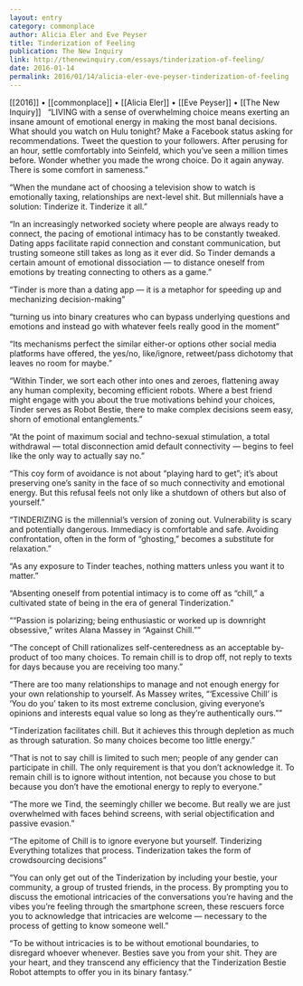 ```yaml
---
layout: entry
category: commonplace
author: Alicia Eler and Eve Peyser
title: Tinderization of Feeling
publication: The New Inquiry
link: http://thenewinquiry.com/essays/tinderization-of-feeling/
date: 2016-01-14
permalink: 2016/01/14/alicia-eler-eve-peyser-tinderization-of-feeling
---
```


[[2016]] • [[commonplace]] • [[Alicia Eler]] • [[Eve Peyser]] • [[The New Inquiry]]
 
“LIVING with a sense of overwhelming choice means exerting an insane amount of emotional energy in making the most banal decisions. What should you watch on Hulu tonight? Make a Facebook status asking for recommendations. Tweet the question to your followers. After perusing for an hour, settle comfortably into Seinfeld, which you’ve seen a million times before. Wonder whether you made the wrong choice. Do it again anyway. There is some comfort in sameness.”

“When the mundane act of choosing a television show to watch is emotionally taxing, relationships are next-level shit. But millennials have a solution: Tinderize it. Tinderize it all.”

“In an increasingly networked society where people are always ready to connect, the pacing of emotional intimacy has to be constantly tweaked. Dating apps facilitate rapid connection and constant communication, but trusting someone still takes as long as it ever did. So Tinder demands a certain amount of emotional dissociation — to distance oneself from emotions by treating connecting to others as a game.”

“Tinder is more than a dating app — it is a metaphor for speeding up and mechanizing decision-making”

“turning us into binary creatures who can bypass underlying questions and emotions and instead go with whatever feels really good in the moment”

“Its mechanisms perfect the similar either-or options other social media platforms have offered, the yes/no, like/ignore, retweet/pass dichotomy that leaves no room for maybe.”

“Within Tinder, we sort each other into ones and zeroes, flattening away any human complexity, becoming efficient robots. Where a best friend might engage with you about the true motivations behind your choices, Tinder serves as Robot Bestie, there to make complex decisions seem easy, shorn of emotional entanglements.”

“At the point of maximum social and techno-sexual stimulation, a total withdrawal — total disconnection amid default connectivity — begins to feel like the only way to actually say no.”

“This coy form of avoidance is not about “playing hard to get”; it’s about preserving one’s sanity in the face of so much connectivity and emotional energy. But this refusal feels not only like a shutdown of others but also of yourself.”

“TINDERIZING is the millennial’s version of zoning out. Vulnerability is scary and potentially dangerous. Immediacy is comfortable and safe. Avoiding confrontation, often in the form of “ghosting,” becomes a substitute for relaxation.”

“As any exposure to Tinder teaches, nothing matters unless you want it to matter.”

“Absenting oneself from potential intimacy is to come off as “chill,” a cultivated state of being in the era of general Tinderization.”

““Passion is polarizing; being enthusiastic or worked up is downright obsessive,” writes Alana Massey in “Against Chill.””

“The concept of Chill rationalizes self-centeredness as an acceptable by-product of too many choices. To remain chill is to drop off, not reply to texts for days because you are receiving too many.”

“There are too many relationships to manage and not enough energy for your own relationship to yourself. As Massey writes, “‘Excessive Chill’ is ‘You do you’ taken to its most extreme conclusion, giving everyone’s opinions and interests equal value so long as they’re authentically ours.””

“Tinderization facilitates chill. But it achieves this through depletion as much as through saturation. So many choices become too little energy.”

“That is not to say chill is limited to such men; people of any gender can participate in chill. The only requirement is that you don’t acknowledge it. To remain chill is to ignore without intention, not because you chose to but because you don’t have the emotional energy to reply to everyone.”

“The more we Tind, the seemingly chiller we become. But really we are just overwhelmed with faces behind screens, with serial objectification and passive evasion.”

“The epitome of Chill is to ignore everyone but yourself. Tinderizing Everything totalizes that process. Tinderization takes the form of crowdsourcing decisions”

“You can only get out of the Tinderization by including your bestie, your community, a group of trusted friends, in the process. By prompting you to discuss the emotional intricacies of the conversations you’re having and the vibes you’re feeling through the smartphone screen, these rescuers force you to acknowledge that intricacies are welcome — necessary to the process of getting to know someone well.”

“To be without intricacies is to be without emotional boundaries, to disregard whoever whenever. Besties save you from your shit. They are your heart, and they transcend any efficiency that the Tinderization Bestie Robot attempts to offer you in its binary fantasy.”
